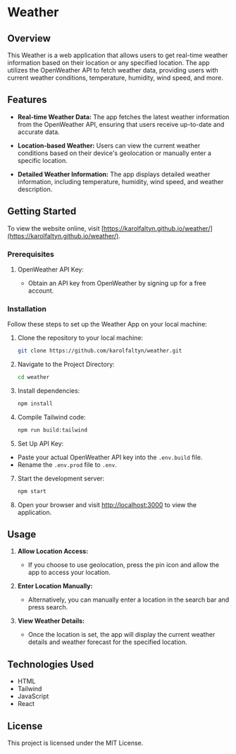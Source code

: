 
# Weather 

## Overview

This Weather is a web application that allows users to get real-time weather information based on their location or any specified location. The app utilizes the OpenWeather API to fetch weather data, providing users with current weather conditions, temperature, humidity, wind speed, and more.

## Features

- **Real-time Weather Data:** The app fetches the latest weather information from the OpenWeather API, ensuring that users receive up-to-date and accurate data.

- **Location-based Weather:** Users can view the current weather conditions based on their device's geolocation or manually enter a specific location.

- **Detailed Weather Information:** The app displays detailed weather information, including temperature, humidity, wind speed, and weather description.

## Getting Started

To view the website online, visit [https://karolfaltyn.github.io/weather/](https://karolfaltyn.github.io/weather/).

### Prerequisites

1.  OpenWeather API Key:
    
    -   Obtain an API key from OpenWeather by signing up for a free account.
  
 ### Installation

Follow these steps to set up the Weather App on your local machine:

1. Clone the repository to your local machine:
   ```bash
   git clone https://github.com/karolfaltyn/weather.git
   ```

2. Navigate to the Project Directory:
   ```bash
   cd weather
   ```

3. Install dependencies:
   ```bash
   npm install
   ```
   
4. Compile Tailwind code:
    ```bash
   npm run build:tailwind
   ```

6. Set Up API Key:
- Paste your actual OpenWeather API key into the `.env.build` file.
- Rename the `.env.prod` file to `.env`.

7. Start the development server:

   ```bash
   npm start
   ```

8. Open your browser and visit  [http://localhost:3000](http://localhost:3000/)  to view the application.

## Usage

1. **Allow Location Access:**
   - If you choose to use geolocation, press the pin icon and allow the app to access your location.

2. **Enter Location Manually:**
   - Alternatively, you can manually enter a location in the search bar and press search.

3. **View Weather Details:**
   - Once the location is set, the app will display the current weather details and weather forecast for the specified location.


## Technologies Used

- HTML
- Tailwind
- JavaScript
- React

## License

This project is licensed under the MIT License.
